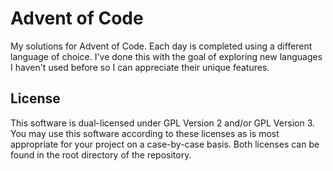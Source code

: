 # Advent of Code
My solutions for Advent of Code. Each day is completed using a different language of choice. I've done this with the goal of exploring new languages I haven't used before so I can appreciate their unique features.

## License
This software is dual-licensed under GPL Version 2 and/or GPL Version 3. You may use this software according to these licenses as is most appropriate for your project on a case-by-case basis. Both licenses can be found in the root directory of the repository.
